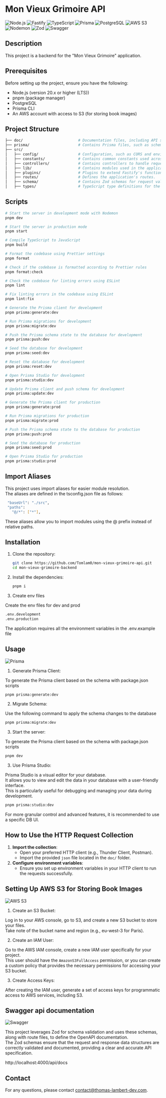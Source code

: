 # Mon Vieux Grimoire API

![Node.js](https://img.shields.io/badge/Node.js-339933?style=for-the-badge&logo=node.js&logoColor=white)
![Fastify](https://img.shields.io/badge/Fastify-black?style=for-the-badge&logo=fastify&logoColor=white)
![TypeScript](https://img.shields.io/badge/TypeScript-007ACC?style=for-the-badge&logo=typescript&logoColor=white)
![Prisma](https://img.shields.io/badge/Prisma-3DDC84?style=for-the-badge&logo=prisma&logoColor=white)
![PostgreSQL](https://img.shields.io/badge/PostgreSQL-00338C?style=for-the-badge&logo=postgresql&logoColor=white)
![AWS S3](https://img.shields.io/badge/AWS_S3-569A31?style=for-the-badge&logo=amazon-s3&logoColor=white)
![Nodemon](https://img.shields.io/badge/Nodemon-76D04B?style=for-the-badge&logo=nodemon&logoColor=white)
![Zod](https://img.shields.io/badge/Zod-black?style=for-the-badge&logo=zod&logoColor=white)
![Swagger](https://img.shields.io/badge/Swagger-85EA2D?style=for-the-badge&logo=swagger&logoColor=white)

## Description

This project is a backend for the "Mon Vieux Grimoire" application.

## Prerequisites

Before setting up the project, ensure you have the following:

- Node.js (version 20.x or higher (LTS))
- pnpm (package manager)
- PostgreSQL
- Prisma CLI
- An AWS account with access to S3 (for storing book images)

## Project Structure

```bash
├── doc/                         # Documentation files, including API specs, request collections, and guides.
├── prisma/                      # Contains Prisma files, such as schemas and seed scripts.
├── src/
│   ├── config/                  # Configuration, such as CORS and environment variables.
│   ├── constants/               # Contains common constants used across the application.
│   ├── controllers/             # Contains controllers to handle requests and business logic.
│   ├── lib/                     # Contains modules used in the application.
│   ├── plugins/                 # Plugins to extend Fastify's functionality.
│   ├── routes/                  # Defines the application's routes.
│   ├── schema/                  # Contains Zod schemas for request validation and typing.
│   ├── types/                   # TypeScript type definitions for the application.
```

## Scripts

```bash
# Start the server in development mode with Nodemon
pnpm dev

# Start the server in production mode
pnpm start

# Compile TypeScript to JavaScript
pnpm build

# Format the codebase using Prettier settings
pnpm format

# Check if the codebase is formatted according to Prettier rules
pnpm format:check

# Check the codebase for linting errors using ESLint
pnpm lint

# Fix linting errors in the codebase using ESLint
pnpm lint:fix

# Generate the Prisma client for development
pnpm prisma:generate:dev

# Run Prisma migrations for development
pnpm prisma:migrate:dev

# Push the Prisma schema state to the database for development
pnpm prisma:push:dev

# Seed the database for development
pnpm prisma:seed:dev

# Reset the database for development
pnpm prisma:reset:dev

# Open Prisma Studio for development
pnpm prisma:studio:dev

# Update Prisma client and push schema for development
pnpm prisma:update:dev

# Generate the Prisma client for production
pnpm prisma:generate:prod

# Run Prisma migrations for production
pnpm prisma:migrate:prod

# Push the Prisma schema state to the database for production
pnpm prisma:push:prod

# Seed the database for production
pnpm prisma:seed:prod

# Open Prisma Studio for production
pnpm prisma:studio:prod
```

## Import Aliases

This project uses import aliases for easier module resolution.  
The aliases are defined in the tsconfig.json file as follows:

```bash
 "baseUrl": "./src",
 "paths":
   "@/*": ["*"],
```

These aliases allow you to import modules using the @ prefix instead of relative paths.

## Installation

1. Clone the repository:

   ```bash
   git clone https://github.com/Tomlam0/mon-vieux-grimoire-api.git
   cd mon-vieux-grimoire-backend
   ```

2. Install the dependencies:

   ```bash
   pnpm i
   ```

3. Create env files

Create the env files for dev and prod

```bash
.env.development
.env.production
```

The application requires all the environment variables in the .env.example file

## Usage

![Prisma](https://img.shields.io/badge/Prisma-3DDC84?style=for-the-badge&logo=prisma&logoColor=white)

1. Generate Prisma Client:

To generate the Prisma client based on the schema with package.json scripts

```bash
pnpm prisma:generate:dev
```

2. Migrate Schema:

Use the following command to apply the schema changes to the database

```bash
pnpm prisma:migrate:dev
```

3. Start the server:

To generate the Prisma client based on the schema with package.json scripts

```bash
pnpm dev
```

3. Use Prisma Studio:

Prisma Studio is a visual editor for your database.  
It allows you to view and edit the data in your database with a user-friendly interface.  
This is particularly useful for debugging and managing your data during development.

```bash
pnpm prisma:studio:dev
```

For more granular control and advanced features, it is recommended to use a specific DB UI.

## How to Use the HTTP Request Collection

1. **Import the collection**:
   - Open your preferred HTTP client (e.g., Thunder Client, Postman).
   - Import the provided `json` file located in the `doc/` folder.
2. **Configure environment variables**:
   - Ensure you set up environment variables in your HTTP client to run the requests successfully.

## Setting Up AWS S3 for Storing Book Images

![AWS S3](https://img.shields.io/badge/AWS_S3-569A31?style=for-the-badge&logo=amazon-s3&logoColor=white)

1. Create an S3 Bucket:

Log in to your AWS console, go to S3, and create a new S3 bucket to store your files.  
Take note of the bucket name and region (e.g., eu-west-3 for Paris).

2. Create an IAM User:

Go to the AWS IAM console, create a new IAM user specifically for your project.  
This user should have the `AmazonS3FullAccess` permission, or you can create a custom policy that provides the necessary permissions for accessing your S3 bucket.

3. Create Access Keys:

After creating the IAM user, generate a set of access keys for programmatic access to AWS services, including S3.

## Swagger api documentation

![Swagger](https://img.shields.io/badge/Swagger-85EA2D?style=for-the-badge&logo=swagger&logoColor=white)

This project leverages Zod for schema validation and uses these schemas, along with route files, to define the OpenAPI documentation.  
The Zod schemas ensure that the request and response data structures are correctly validated and documented, providing a clear and accurate API specification.

http://localhost:4000/api/docs

## Contact

For any questions, please contact contact@thomas-lambert-dev.com.
